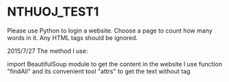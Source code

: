 # NTHUOJ_TEST1

Please use Python to login a website. Choose a page to count how many words in it.
Any HTML tags should be ignored. 


2015/7/27
The method I use:

import BeautifulSoup module to get the content in the website
I use function "findAll" and its convenient tool "attrs" to get the text without tag